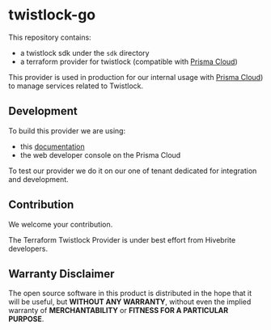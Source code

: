 # twistlock-go

This repository contains:
 * a twistlock sdk under the `sdk` directory
 * a terraform provider for twistlock (compatible with [Prisma Cloud](https://www.paloaltonetworks.com/prisma/cloud))

This provider is used in production for our internal usage with [Prisma Cloud](https://www.paloaltonetworks.com/prisma/cloud)) to manage services related to Twistlock.

## Development

To build this provider we are using:
 * this [documentation](https://cdn.twistlock.com/docs/api/twistlock_api.html#)
 * the web developer console on the Prisma Cloud

To test our provider we do it on our one of tenant dedicated for integration and development.

## Contribution

We welcome your contribution.

The Terraform Twistlock Provider is under best effort from Hivebrite developers.

## Warranty Disclaimer

The open source software in this product is distributed in the hope that it will be useful, but **WITHOUT ANY WARRANTY**, without even the implied warranty of **MERCHANTABILITY** or **FITNESS FOR A PARTICULAR PURPOSE**.